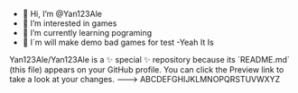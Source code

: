 - 👋 Hi, I’m @Yan123Ale
- 👀 I’m interested in games
- 🌱 I’m currently learning pograming
- 💞️ I´m will make demo bad games for test
-Yeah It Is
<!--->
Yan123Ale/Yan123Ale is a ✨ special ✨ repository because its `README.md` (this file) appears on your GitHub profile.
You can click the Preview link to take a look at your changes.
---> ABCDEFGHIJKLMNOPQRSTUVWXYZ
